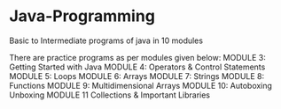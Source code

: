 # Java-Programming
Basic to Intermediate programs of java in 10 modules

There are practice programs as per modules given below: 
  MODULE 3: Getting Started with Java
  MODULE 4: Operators & Control Statements
  MODULE 5: Loops
  MODULE 6: Arrays
  MODULE 7: Strings
  MODULE 8: Functions
  MODULE 9: Multidimensional Arrays
  MODULE 10: Autoboxing Unboxing
  MODULE 11 Collections & Important Libraries
